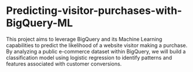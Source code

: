 # Predicting-visitor-purchases-with-BigQuery-ML
This project aims to leverage BigQuery and its Machine Learning capabilities to predict the likelihood of a website visitor making a purchase. By analyzing a public e-commerce dataset within BigQuery, we will build a classification model using logistic regression to identify patterns and features associated with customer conversions.

